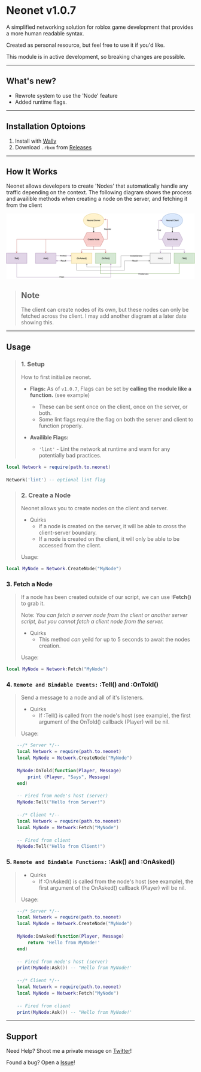 # Neonet v1.0.7
A simplified networking solution for roblox game development that provides a more human readable syntax. 

Created as personal resource, but feel free to use it if you'd like.

This module is in active development, so breaking changes are possible.

---
## What's new?
- Rewrote system to use the 'Node' feature
- Added runtime flags.

---
## Installation Optoions
1. Install with [Wally](https://wally.run/package/neohertz/neonet)
2. Download `.rbxm` from [Releases](https://github.com/Neohertz/Neonet/releases/) 

---
## How It Works

Neonet allows developers to create 'Nodes' that automatically handle any traffic depending on the context. The following diagram shows the process and availible methods when creating a node on the server, and fetching it from the client 

![Screenshot](docs/Images/SystemFlow.png)

> ## Note
> 
> The client can create nodes of its own, but these nodes can only be fetched across the client. 
> I may add another diagram at a later date showing this.
---
## Usage
> ### 1. Setup
> How to first initialize neonet.
>
>   - **Flags:** As of `v1.0.7`, Flags can be set by **calling the module like a function.** (see example)
>       - These can be sent once on the client, once on the server, or both.       
>       - Some lint flags require the flag on both the server and client to function properly.
>
>   - **Availible Flags:**
>       - `'lint'` - Lint the network at runtime and warn for any potentially bad practices.

```lua
local Network = require(path.to.neonet) 

Network('lint') -- optional lint flag
```
> ### 2. Create a Node
> Neonet allows you to create nodes on the client and server. 
> - Quirks
>   - if a node is created on the server, it will be able to cross the client-server boundary. 
>   - If a node is created on the client, it will only be able to be accessed from the client.
>
> Usage:
```lua
local MyNode = Network.CreateNode("MyNode")
```
### 3. Fetch a Node
> If a node has been created outside of our script, we can use **:Fetch()** to grab it.
> 
> Note: *You can fetch a server node from the client or another server script, but you cannot fetch a client node from the server.*
>
> - Quirks
>   - This method *can* yeild for up to 5 seconds to await the nodes creation.
>
> Usage:
```lua
local MyNode = Network:Fetch("MyNode")
```
### 4. `Remote and Bindable Events:` **:Tell()** and **:OnTold()**
> Send a message to a node and all of it's listeners.
>
> - Quirks
>   - If :Tell() is called from the node's host (see example), the first argument of the OnTold() callback (Player) will be nil.
>
> Usage:
```lua
    --/* Server */--
    local Network = require(path.to.neonet) 
    local MyNode = Network.CreateNode("MyNode")

    MyNode:OnTold(function(Player, Message)
        print (Player, "Says", Message)
    end) 

    -- Fired from node's host (server)
    MyNode:Tell("Hello from Server!")

    --/* Client */--
    local Network = require(path.to.neonet) 
    local MyNode = Network:Fetch("MyNode")

    -- Fired from client
    MyNode:Tell("Hello from Client!")
```
### 5. `Remote and Bindable Functions:` **:Ask()** and **:OnAsked()**
> - Quirks
>   - If :OnAsked() is called from the node's host (see example), the first argument of the OnAsked() callback (Player) will be nil.
>
> Usage:
```lua
    --/* Server */--
    local Network = require(path.to.neonet) 
    local MyNode = Network.CreateNode("MyNode")

    MyNode:OnAsked(function(Player, Message)
        return 'Hello from MyNode!'
    end) 

    -- Fired from node's host (server)
    print(MyNode:Ask()) -- "Hello from MyNode!'

    --/* Client */--
    local Network = require(path.to.neonet) 
    local MyNode = Network:Fetch("MyNode")

    -- Fired from client
    print(MyNode:Ask()) -- "Hello from MyNode!'
```
---
## Support
Need Help? Shoot me a private messge on [Twitter](https://twitter.com/neohertz0)!

Found a bug? Open a [Issue](https://github.com/Neohertz/Neonet/issues)!